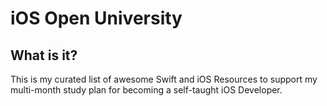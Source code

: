 # iOS Open University

## What is it?

This is my curated list of awesome Swift and iOS Resources to support my multi-month study plan for becoming a self-taught iOS Developer.
